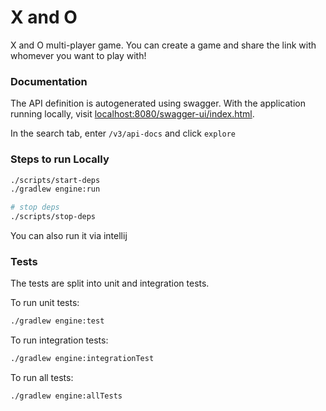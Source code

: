 # X and O

X and O multi-player game. You can create a game and share the link with whomever you want to play with!

### Documentation
The API definition is autogenerated using swagger. With the application running locally,
visit [localhost:8080/swagger-ui/index.html](localhost:8080/swagger-ui/index.html).

In the search tab, enter `/v3/api-docs` and click `explore`

### Steps to run Locally
```bash
./scripts/start-deps
./gradlew engine:run

# stop deps
./scripts/stop-deps
```

You can also run it via intellij

### Tests
The tests are split into unit and integration tests.

To run unit tests:
```bash
./gradlew engine:test
```

To run integration tests:
```bash
./gradlew engine:integrationTest
```

To run all tests:
```bash
./gradlew engine:allTests
```